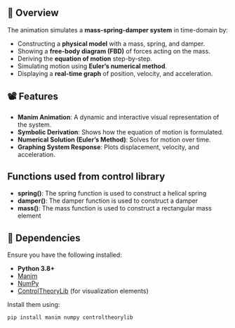 ## 📌 Overview

The animation simulates a **mass-spring-damper system** in time-domain by:
- Constructing a **physical model** with a mass, spring, and damper.
- Showing a **free-body diagram (FBD)** of forces acting on the mass.
- Deriving the **equation of motion** step-by-step.
- Simulating motion using **Euler’s numerical method**.
- Displaying a **real-time graph** of position, velocity, and acceleration.

## 📽️ Features 

- **Manim Animation**: A dynamic and interactive visual representation of the system.
- **Symbolic Derivation**: Shows how the equation of motion is formulated.
- **Numerical Solution (Euler’s Method)**: Solves for motion over time.
- **Graphing System Response**: Plots displacement, velocity, and acceleration.

## Functions used from control library

- **spring()**: The spring function is used to construct a helical spring  
- **damper()**: The damper function is used to construct a damper
- **mass()**: The mass function is used to construct a rectangular mass element

## 📌 Dependencies

Ensure you have the following installed:

- **Python 3.8+**
- [Manim](https://docs.manim.community/en/stable/installation.html)
- [NumPy](https://numpy.org/install/)
- [ControlTheoryLib](https://pypi.org/project/controltheorylib/) (for visualization elements)

Install them using:

```sh
pip install manim numpy controltheorylib